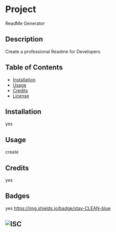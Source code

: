 
# Project
ReadMe Generator

## Description
Create a professional Readme for Developers


## Table of Contents 

- [Installation](#installation)
- [Usage](#usage)
- [Credits](#credits)
- [License](#license)

## Installation
yes



## Usage 
create

## Credits
yes

## Badges
yes
https://img.shields.io/badge/stay-CLEAN-blue

## ![ISC](https://img.shields.io/badge/license-ISC-undefined)
